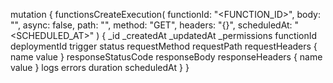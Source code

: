 mutation {
    functionsCreateExecution(
        functionId: "<FUNCTION_ID>",
        body: "<BODY>",
        async: false,
        path: "<PATH>",
        method: "GET",
        headers: "{}",
        scheduledAt: "<SCHEDULED_AT>"
    ) {
        _id
        _createdAt
        _updatedAt
        _permissions
        functionId
        deploymentId
        trigger
        status
        requestMethod
        requestPath
        requestHeaders {
            name
            value
        }
        responseStatusCode
        responseBody
        responseHeaders {
            name
            value
        }
        logs
        errors
        duration
        scheduledAt
    }
}
